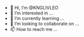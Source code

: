 - 👋 Hi, I’m @KNGLIVLEO
- 👀 I’m interested in ...
- 🌱 I’m currently learning ...
- 💞️ I’m looking to collaborate on ...
- 📫 How to reach me ...

<!---
KNGLIVLEO/KNGLIVLEO is a ✨ special ✨ repository because its `README.md` (this file) appears on your GitHub profile.
You can click the Preview link to take a look at your changes.
--
